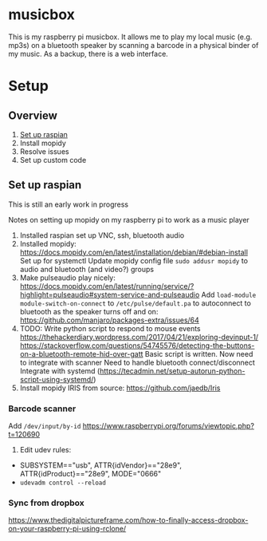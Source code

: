 # musicbox
This is my raspberry pi musicbox. It allows me to play my local music (e.g. mp3s) on a bluetooth speaker by scanning a barcode in a physical binder of my music. As a backup, there is a web interface.

# Setup
## Overview
1. [Set up raspian](#-set-up-raspian)
2. Install mopidy
3. Resolve issues
4. Set up custom code

## Set up raspian


This is still an early work in progress


Notes on setting up mopidy on my raspberry pi to work as a music player
1. Installed raspian
set up VNC, ssh, bluetooth audio
2. Installed mopidy: https://docs.mopidy.com/en/latest/installation/debian/#debian-install
Set up for systemctl
Update mopidy config file
`sudo addusr mopidy` to audio and bluetooth (and video?) groups
3. Make pulseaudio play nicely: https://docs.mopidy.com/en/latest/running/service/?highlight=pulseaudio#system-service-and-pulseaudio
Add `load-module module-switch-on-connect` to `/etc/pulse/default.pa` to autoconnect to bluetooth as the speaker turns off and on:
https://github.com/manjaro/packages-extra/issues/64 
4. TODO: Write python script to respond to mouse events
https://thehackerdiary.wordpress.com/2017/04/21/exploring-devinput-1/
https://stackoverflow.com/questions/54745576/detecting-the-buttons-on-a-bluetooth-remote-hid-over-gatt
Basic script is written. 
Now need to integrate with scanner
Need to handle bluetooth connect/disconnect
Integrate with systemd (https://tecadmin.net/setup-autorun-python-script-using-systemd/)
5. Install mopidy IRIS from source: 
https://github.com/jaedb/Iris

### Barcode scanner

Add `/dev/input/by-id` https://www.raspberrypi.org/forums/viewtopic.php?t=120690

1. Edit udev rules:
- SUBSYSTEM=="usb", ATTR{idVendor}=="28e9", ATTR{idProduct}=="28e9", MODE="0666"
- `udevadm control --reload`

### Sync from dropbox
https://www.thedigitalpictureframe.com/how-to-finally-access-dropbox-on-your-raspberry-pi-using-rclone/
